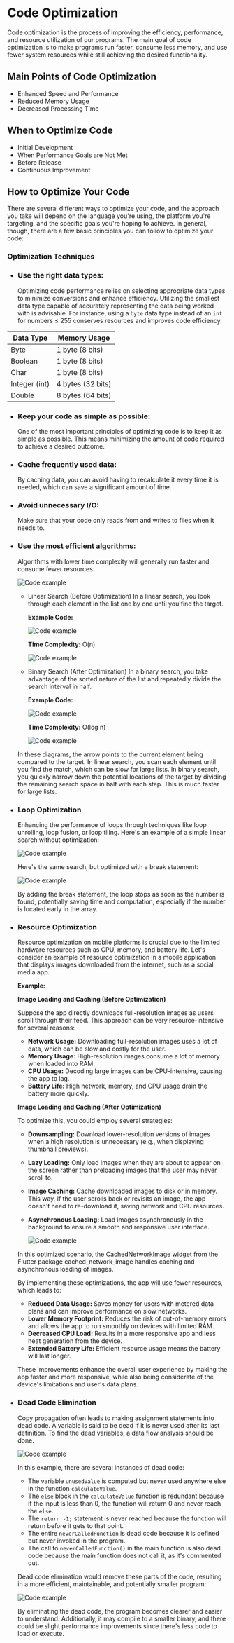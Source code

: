 # Code Optimization

Code optimization is the process of improving the efficiency, performance, and resource utilization of our programs. The main goal of code optimization is to make programs run faster, consume less memory, and use fewer system resources while still achieving the desired functionality.

## Main Points of Code Optimization

- Enhanced Speed and Performance
- Reduced Memory Usage
- Decreased Processing Time

## When to Optimize Code

- Initial Development
- When Performance Goals are Not Met
- Before Release
- Continuous Improvement

## How to Optimize Your Code

There are several different ways to optimize your code, and the approach you take will depend on the language you're using, the platform you're targeting, and the specific goals you're hoping to achieve. In general, though, there are a few basic principles you can follow to optimize your code:

### Optimization Techniques

- ### Use the right data types:
  Optimizing code performance relies on selecting appropriate data types to minimize conversions and enhance efficiency. Utilizing the smallest data type capable of accurately representing the data being worked with is advisable. For instance, using a `byte` data type instead of an `int` for numbers ≤ 255 conserves resources and improves code efficiency.

| Data Type | Memory Usage |
|-----------|--------------|
| Byte      | 1 byte (8 bits) |
| Boolean   | 1 byte (8 bits) |
| Char      | 1 byte (8 bits) |
| Integer (int) | 4 bytes (32 bits) |
| Double    | 8 bytes (64 bits) |

- ### Keep your code as simple as possible:
  One of the most important principles of optimizing code is to keep it as simple as possible. This means minimizing the amount of code required to achieve a desired outcome.
- ### Cache frequently used data: 
  By caching data, you can avoid having to recalculate it every time it is needed, which can save a significant amount of time.
- ### Avoid unnecessary I/O: 
  Make sure that your code only reads from and writes to files when it needs to.
- ### Use the most efficient algorithms: 
  Algorithms with lower time complexity will generally run faster and consume fewer resources.

     ![Code example](https://github.com/eslam5elesawy/code_optimization/blob/20017b74da7b512ad55d4c346fd5056bc5bd31c0/time-complexity-examples.png)


  - Linear Search (Before Optimization)
In a linear search, you look through each element in the list one by one until you find the target.

      **Example Code:**

      ![Code example](https://github.com/eslam5elesawy/code_optimization/blob/b26964b50b55d0f32300994b6f785c7d5df99fee/linear_alg.png)

      **Time Complexity:** O(n)

      ![Code example](https://github.com/eslam5elesawy/code_optimization/blob/afcbe4a7f14c0226caa6f498c2ccc272f0c8be2f/linear_ex.png)


  - Binary Search (After Optimization)
In a binary search, you take advantage of the sorted nature of the list and repeatedly divide the search interval in half.

      **Example Code:**

      ![Code example](https://github.com/eslam5elesawy/code_optimization/blob/afcbe4a7f14c0226caa6f498c2ccc272f0c8be2f/binary_alg.png)

   
      **Time Complexity:** O(log n)

      ![Code example](https://github.com/eslam5elesawy/code_optimization/blob/f36eb5357e6aeb23c17f16317f6b59be4d962322/binary_ex.png)


  In these diagrams, the arrow points to the current element being compared to the target. In linear search, you scan each element until you find the match, which can be slow for large lists. In binary search, you quickly narrow down the potential locations of the target by dividing the remaining search space in half with each step. This is much faster for large lists.

- ### Loop Optimization
  Enhancing the performance of loops through techniques like loop unrolling, loop fusion, or loop tiling.
  Here's an example of a simple linear search without optimization:

     ![Code example](https://github.com/eslam5elesawy/code_optimization/blob/afcbe4a7f14c0226caa6f498c2ccc272f0c8be2f/loop_op.png)

  Here's the same search, but optimized with a break statement:

     ![Code example](https://github.com/eslam5elesawy/code_optimization/blob/afcbe4a7f14c0226caa6f498c2ccc272f0c8be2f/loop_break.png)


  By adding the break statement, the loop stops as soon as the number is found, potentially saving time and computation, especially if the number is located early in the array.

- ### Resource Optimization
  Resource optimization on mobile platforms is crucial due to the limited hardware resources such as CPU, memory, and battery life. Let's consider an example of resource optimization in a mobile application that displays images downloaded from the internet, such as a social media app.

     **Example:**
  
    **Image Loading and Caching (Before Optimization)**

    Suppose the app directly downloads full-resolution images as users scroll through their feed. This approach can be very resource-intensive for several reasons:
    - **Network Usage:** Downloading full-resolution images uses a lot of data, which can be slow and costly for the user.
    - **Memory Usage:** High-resolution images consume a lot of memory when loaded into RAM.
    - **CPU Usage:** Decoding large images can be CPU-intensive, causing the app to lag.
    - **Battery Life:** High network, memory, and CPU usage drain the battery more quickly.

    **Image Loading and Caching (After Optimization)**

    To optimize this, you could employ several strategies:
     - **Downsampling:** Download lower-resolution versions of images when a high resolution is unnecessary (e.g., when displaying thumbnail previews).
     - **Lazy Loading:** Only load images when they are about to appear on the screen rather than preloading images that the user may never scroll to.
     - **Image Caching:** Cache downloaded images to disk or in memory. This way, if the user scrolls back or revisits an image, the app doesn't need to re-download it, saving network and CPU resources.
     - **Asynchronous Loading:** Load images asynchronously in the background to ensure a smooth and responsive user interface.

          ![Code example](https://github.com/eslam5elesawy/code_optimization/blob/afcbe4a7f14c0226caa6f498c2ccc272f0c8be2f/Resource_op.png)

    In this optimized scenario, the CachedNetworkImage widget from the Flutter package cached_network_image handles caching and asynchronous loading of images.

     By implementing these optimizations, the app will use fewer resources, which leads to:

  - **Reduced Data Usage:** Saves money for users with metered data plans and can improve performance on slow networks.
  - **Lower Memory Footprint:** Reduces the risk of out-of-memory errors and allows the app to run smoothly on devices with limited RAM.
  - **Decreased CPU Load:** Results in a more responsive app and less heat generation from the device.
  - **Extended Battery Life:** Efficient resource usage means the battery will last longer.

  These improvements enhance the overall user experience by making the app faster and more responsive, while also being considerate of the device's limitations and user's data plans.

- ### Dead Code Elimination
  Copy propagation often leads to making assignment statements into dead code.
  A variable is said to be dead if it is never used after its last definition.
  To find the dead variables, a data flow analysis should be done.

    ![Code example](https://github.com/eslam5elesawy/code_optimization/blob/afcbe4a7f14c0226caa6f498c2ccc272f0c8be2f/dead_code.png)

  In this example, there are several instances of dead code:

  - The variable `unusedValue` is computed but never used anywhere else in the function `calculateValue`.
  - The `else` block in the `calculateValue` function is redundant because if the input is less than 0, the function will return 0 and never reach the `else`.
  - The `return -1;` statement is never reached because the function will return before it gets to that point.
  - The entire `neverCalledFunction` is dead code because it is defined but never invoked in the program.
  - The call to `neverCalledFunction()` in the main function is also dead code because the main function does not call it, as it's commented out.

  Dead code elimination would remove these parts of the code, resulting in a more efficient, maintainable, and potentially smaller program:

   ![Code example](https://github.com/eslam5elesawy/code_optimization/blob/afcbe4a7f14c0226caa6f498c2ccc272f0c8be2f/dead_code_opd.png)

  By eliminating the dead code, the program becomes clearer and easier to understand. Additionally, it may compile to a smaller binary, and there could be slight performance improvements since there's less code to load or execute.
